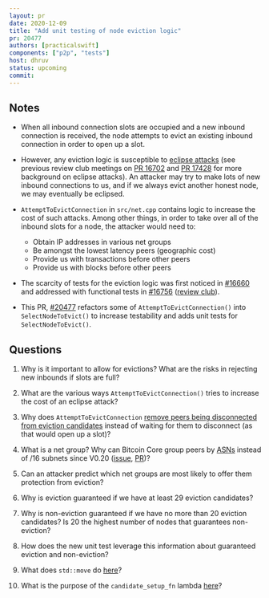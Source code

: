 ```yaml
---
layout: pr
date: 2020-12-09
title: "Add unit testing of node eviction logic"
pr: 20477
authors: [practicalswift]
components: ["p2p", "tests"]
host: dhruv
status: upcoming
commit:
---
```


## Notes

* When all inbound connection slots are occupied and a new inbound connection
  is received, the node attempts to evict an existing inbound connection in
  order to open up a slot.

* However, any eviction logic is susceptible to [eclipse
  attacks](https://www.avivz.net/pubs/15/sec15-paper-heilman_final.pdf) (see
  previous review club meetings on [PR 16702](16702#eclipse-attack) and [PR
  17428](17428) for more background on eclipse attacks). An attacker may try to
  make lots of new inbound connections to us, and if we always evict another
  honest node, we may eventually be eclipsed.

* `AttemptToEvictConnection` in `src/net.cpp` contains logic to increase the
  cost of such attacks. Among other things, in order to take over all of the
  inbound slots for a node, the attacker would need to:

  - Obtain IP addresses in various net groups
  - Be amongst the lowest latency peers (geographic cost)
  - Provide us with transactions before other peers
  - Provide us with blocks before other peers

* The scarcity of tests for the eviction logic was first noticed in
  [#16660](https://github.com/bitcoin/bitcoin/issues/16660) and addressed with
  functional tests in [#16756](https://github.com/bitcoin/bitcoin/pull/16756)
  ([review club](16756)).

* This PR, [#20477](https://github.com/bitcoin/bitcoin/pull/20477) refactors
  some of `AttemptToEvictConnection()` into `SelectNodeToEvict()` to increase
  testability and adds unit tests for `SelectNodeToEvict()`.

## Questions

1. Why is it important to allow for evictions? What are the risks in rejecting
   new inbounds if slots are full?

2. What are the various ways `AttemptToEvictConnection()` tries to increase the
   cost of an eclipse attack?

3. Why does `AttemptToEvictConnection` [remove peers being disconnected from
   eviction
   candidates](https://github.com/bitcoin/bitcoin/blob/f35e4d90/src/net.cpp#L932)
   instead of waiting for them to disconnect (as that would open up a slot)?

4. What is a net group? Why can Bitcoin Core group peers by
   [ASNs](16702#definitions) instead of /16 subnets since
   V0.20 ([issue](https://github.com/bitcoin/bitcoin/issues/16599),
   [PR](https://github.com/bitcoin/bitcoin/pull/16702))?

5. Can an attacker predict which net groups are most likely to offer them
   protection from eviction?

6. Why is eviction guaranteed if we have at least 29 eviction candidates?

7. Why is non-eviction guaranteed if we have no more than 20 eviction
   candidates? Is 20 the highest number of nodes that guarantees non-eviction?

8. How does the new unit test leverage this information about guaranteed
   eviction and non-eviction?

9. What does `std::move` do
   [here](https://github.com/bitcoin/bitcoin/pull/20477/commits/ae554442bf0eef926db8ab02a4cd25a2cf2c6ab8#diff-00021eed586a482abdb09d6cdada1d90115abe988a91421851960e26658bed02R1009)?

10. What is the purpose of the `candidate_setup_fn` lambda
    [here](https://github.com/bitcoin/bitcoin/pull/20477/commits/071b4cdd5078fa81f64712691a7bf1915b05487f#diff-489a7da84b6a2cfb42207e32a69bf0f92a306310a5d6dc1ec72dc54a32d7817bR806)?

<!-- TODO: After meeting, uncomment and add meeting log between the irc tags
## Meeting Log

{% irc %}
{% endirc %}
-->
